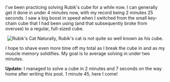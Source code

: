 I've been practicing solving Rubik's cube for a while now.  I can generally get it done in under 4 minutes now, with my record being 2 minutes 25 seconds.  I saw a big boost in speed when I switched from the small key-chain cube that I had been using (and that subsequently broke from overuse) to a regular, full-sized cube.

<div style="text-align:center;margin-bottom:1em;"><img src="http://threebrothers.org/brendan/blog/files/rubikscat.jpg" alt="Rubik's Cat" />
Naturally, Rubik's cat is not quite so well known as his cube.</div>

I hope to shave even more time off my total as I break the cube in and as my muscle memory solidifies.  My goal is to average solving in under two minutes.

<b>Update:</b> I managed to solve a cube in 2 minutes and 7 seconds on the way home after writing this post.  1 minute 45, here I come!